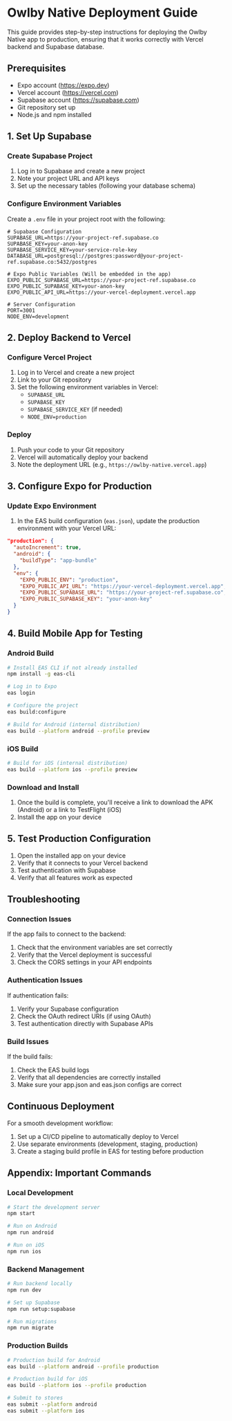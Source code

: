 # Owlby Native Deployment Guide

This guide provides step-by-step instructions for deploying the Owlby Native app to production, ensuring that it works correctly with Vercel backend and Supabase database.

## Prerequisites

- Expo account (https://expo.dev)
- Vercel account (https://vercel.com)
- Supabase account (https://supabase.com)
- Git repository set up
- Node.js and npm installed

## 1. Set Up Supabase

### Create Supabase Project

1. Log in to Supabase and create a new project
2. Note your project URL and API keys
3. Set up the necessary tables (following your database schema)

### Configure Environment Variables

Create a `.env` file in your project root with the following:

```
# Supabase Configuration
SUPABASE_URL=https://your-project-ref.supabase.co
SUPABASE_KEY=your-anon-key
SUPABASE_SERVICE_KEY=your-service-role-key
DATABASE_URL=postgresql://postgres:password@your-project-ref.supabase.co:5432/postgres

# Expo Public Variables (Will be embedded in the app)
EXPO_PUBLIC_SUPABASE_URL=https://your-project-ref.supabase.co
EXPO_PUBLIC_SUPABASE_KEY=your-anon-key
EXPO_PUBLIC_API_URL=https://your-vercel-deployment.vercel.app

# Server Configuration
PORT=3001
NODE_ENV=development
```

## 2. Deploy Backend to Vercel

### Configure Vercel Project

1. Log in to Vercel and create a new project
2. Link to your Git repository
3. Set the following environment variables in Vercel:
   - `SUPABASE_URL`
   - `SUPABASE_KEY`
   - `SUPABASE_SERVICE_KEY` (if needed)
   - `NODE_ENV=production`

### Deploy

1. Push your code to your Git repository
2. Vercel will automatically deploy your backend
3. Note the deployment URL (e.g., `https://owlby-native.vercel.app`)

## 3. Configure Expo for Production

### Update Expo Environment

1. In the EAS build configuration (`eas.json`), update the production environment with your Vercel URL:

```json
"production": {
  "autoIncrement": true,
  "android": {
    "buildType": "app-bundle"
  },
  "env": {
    "EXPO_PUBLIC_ENV": "production",
    "EXPO_PUBLIC_API_URL": "https://your-vercel-deployment.vercel.app",
    "EXPO_PUBLIC_SUPABASE_URL": "https://your-project-ref.supabase.co",
    "EXPO_PUBLIC_SUPABASE_KEY": "your-anon-key"
  }
}
```

## 4. Build Mobile App for Testing

### Android Build

```bash
# Install EAS CLI if not already installed
npm install -g eas-cli

# Log in to Expo
eas login

# Configure the project
eas build:configure

# Build for Android (internal distribution)
eas build --platform android --profile preview
```

### iOS Build

```bash
# Build for iOS (internal distribution)
eas build --platform ios --profile preview
```

### Download and Install

1. Once the build is complete, you'll receive a link to download the APK (Android) or a link to TestFlight (iOS)
2. Install the app on your device

## 5. Test Production Configuration

1. Open the installed app on your device
2. Verify that it connects to your Vercel backend
3. Test authentication with Supabase
4. Verify that all features work as expected

## Troubleshooting

### Connection Issues

If the app fails to connect to the backend:

1. Check that the environment variables are set correctly
2. Verify that the Vercel deployment is successful
3. Check the CORS settings in your API endpoints

### Authentication Issues

If authentication fails:

1. Verify your Supabase configuration
2. Check the OAuth redirect URIs (if using OAuth)
3. Test authentication directly with Supabase APIs

### Build Issues

If the build fails:

1. Check the EAS build logs
2. Verify that all dependencies are correctly installed
3. Make sure your app.json and eas.json configs are correct

## Continuous Deployment

For a smooth development workflow:

1. Set up a CI/CD pipeline to automatically deploy to Vercel
2. Use separate environments (development, staging, production)
3. Create a staging build profile in EAS for testing before production

## Appendix: Important Commands

### Local Development

```bash
# Start the development server
npm start

# Run on Android
npm run android

# Run on iOS
npm run ios
```

### Backend Management

```bash
# Run backend locally
npm run dev

# Set up Supabase
npm run setup:supabase

# Run migrations
npm run migrate
```

### Production Builds

```bash
# Production build for Android
eas build --platform android --profile production

# Production build for iOS
eas build --platform ios --profile production

# Submit to stores
eas submit --platform android
eas submit --platform ios
``` 